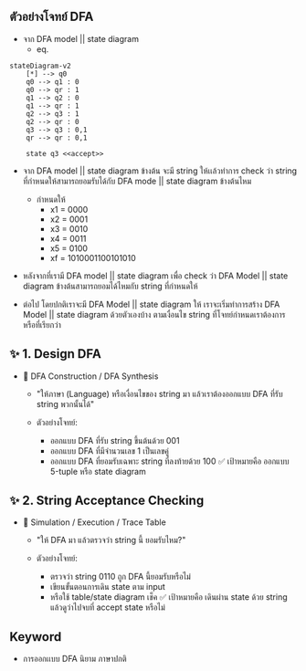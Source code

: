 ## ตัวอย่างโจทย์ DFA 
- จาก DFA model || state diagram 
  - eq.
```mermaid
stateDiagram-v2
    [*] --> q0
    q0 --> q1 : 0
    q0 --> qr : 1
    q1 --> q2 : 0
    q1 --> qr : 1
    q2 --> q3 : 1
    q2 --> qr : 0
    q3 --> q3 : 0,1
    qr --> qr : 0,1

    state q3 <<accept>>
```

- จาก DFA model || state diagram ข้างต้น จะมี string ให้เเล้วทำการ check ว่า string ที่กำหนดให้สามารถยอมรับได้กับ DFA mode || state diagram ข้างต้นไหม
  - กำหนดให้ 
    - x1 = 0000
    - x2 = 0001
    - x3 = 0010
    - x4 = 0011
    - x5 = 0100
    - xf = 1010001100101010

- หลังจากที่เรามี DFA model || state diagram เพื่อ check ว่า DFA Model || state diagram ข้างต้นสามารถยอมได้ไหมกับ string ที่กำหนดให้

- ต่อไป โดยปกติเราจะมี DFA Model || state diagram ให้ เราจะเริ่มทำการสร้าง DFA Model || state diagram ด้วยตัวเองบ้าง ตามเงื่อนไข string ที่โจทย์กำหนดเราต้องการ หรือที่เรียกว่า
  
## ✨ 1. Design DFA  
- 📌 DFA Construction / DFA Synthesis
  - "ให้ภาษา (Language) หรือเงื่อนไขของ string มา แล้วเราต้องออกแบบ DFA ที่รับ string พวกนั้นได้"

  - ตัวอย่างโจทย์:
    - ออกแบบ DFA ที่รับ string ขึ้นต้นด้วย 001
    - ออกแบบ DFA ที่มีจำนวนเลข 1 เป็นเลขคู่
    - ออกแบบ DFA ที่ยอมรับเฉพาะ string ที่ลงท้ายด้วย 100
    ✅ เป้าหมายคือ ออกแบบ 5-tuple หรือ state diagram   

## ✨ 2. String Acceptance Checking
- 📌 Simulation / Execution / Trace Table
    - "ให้ DFA มา แล้วตรวจว่า string นี้ ยอมรับไหม?"

  - ตัวอย่างโจทย์:
    - ตรวจว่า string 0110 ถูก DFA นี้ยอมรับหรือไม่
    - เขียนขั้นตอนการเดิน state ตาม input
    - หรือใช้ table/state diagram เช็ค
    ✅ เป้าหมายคือ เดินผ่าน state ด้วย string แล้วดูว่าไปจบที่ accept state หรือไม่

## Keyword
- การออกเเบบ DFA นิยาม ภาษาปกติ

